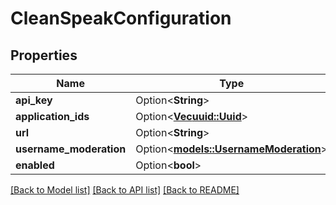 # CleanSpeakConfiguration

## Properties

Name | Type | Description | Notes
------------ | ------------- | ------------- | -------------
**api_key** | Option<**String**> |  | [optional]
**application_ids** | Option<[**Vec<uuid::Uuid>**](uuid::Uuid.md)> |  | [optional]
**url** | Option<**String**> |  | [optional]
**username_moderation** | Option<[**models::UsernameModeration**](UsernameModeration.md)> |  | [optional]
**enabled** | Option<**bool**> |  | [optional]

[[Back to Model list]](../README.md#documentation-for-models) [[Back to API list]](../README.md#documentation-for-api-endpoints) [[Back to README]](../README.md)


